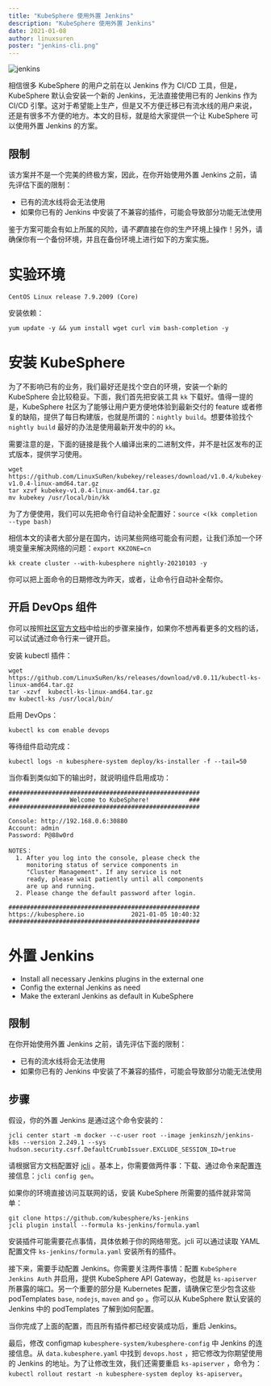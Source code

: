 ```yaml
---
title: "KubeSphere 使用外置 Jenkins"
description: "KubeSphere 使用外置 Jenkins"
date: 2021-01-08
author: linuxsuren
poster: "jenkins-cli.png"
---
```


![jenkins](jenkins.png)

相信很多 KubeSphere 的用户之前在以 Jenkins 作为 CI/CD 工具，但是，KubeSphere 默认会安装一个新的 Jenkins，无法直接使用已有的 Jenkins 作为 CI/CD 引擎。这对于希望能上生产，但是又不方便迁移已有流水线的用户来说，还是有很多不方便的地方。本文的目标，就是给大家提供一个让 KubeSphere 可以使用外置 Jenkins 的方案。

## 限制
该方案并不是一个完美的终极方案，因此，在你开始使用外置 Jenkins 之前，请先评估下面的限制：

* 已有的流水线将会无法使用
* 如果你已有的 Jenkins 中安装了不兼容的插件，可能会导致部分功能无法使用

鉴于方案可能会有如上所属的风险，请*不要*直接在你的生产环境上操作！另外，请确保你有一个备份环境，并且在备份环境上进行如下的方案实施。

# 实验环境
```
CentOS Linux release 7.9.2009 (Core)
```

安装依赖：
```
yum update -y && yum install wget curl vim bash-completion -y
```

# 安装 KubeSphere

为了不影响已有的业务，我们最好还是找个空白的环境，安装一个新的 KubeSphere 会比较稳妥。下面，我们首先把安装工具 `kk` 下载好。值得一提的是，KubeSphere 社区为了能够让用户更方便地体验到最新交付的 feature 或者修复的缺陷，提供了每日构建版，也就是所谓的：`nightly build`。想要体验找个 `nightly build` 最好的办法是使用最新开发中的的 `kk`。

需要注意的是，下面的链接是我个人编译出来的二进制文件，并不是社区发布的正式版本，提供学习使用。

```
wget https://github.com/LinuxSuRen/kubekey/releases/download/v1.0.4/kubekey-v1.0.4-linux-amd64.tar.gz
tar xzvf kubekey-v1.0.4-linux-amd64.tar.gz
mv kubekey /usr/local/bin/kk
```

为了方便使用，我们可以先把命令行自动补全配置好：`source <(kk completion --type bash)`

相信本文的读者大部分是在国内，访问某些网络可能会有问题，让我们添加一个环境变量来解决网络的问题：`export KKZONE=cn`

```
kk create cluster --with-kubesphere nightly-20210103 -y
```

你可以把上面命令的日期修改为昨天，或者，让命令行自动补全帮你。

## 开启 DevOps 组件

你可以按照[社区官方文档](https://kubesphere.com.cn/docs/pluggable-components/devops/)中给出的步骤来操作，如果你不想再看更多的文档的话，可以试试通过命令行来一键开启。

安装 kubectl 插件：
```
wget https://github.com/LinuxSuRen/ks/releases/download/v0.0.11/kubectl-ks-linux-amd64.tar.gz
tar -xzvf  kubectl-ks-linux-amd64.tar.gz
mv kubectl-ks /usr/local/bin/
```

启用 DevOps：
```
kubectl ks com enable devops
```

等待组件启动完成：
```
kubectl logs -n kubesphere-system deploy/ks-installer -f --tail=50
```

当你看到类似如下的输出时，就说明组件启用成功：

```
#####################################################
###              Welcome to KubeSphere!           ###
#####################################################

Console: http://192.168.0.6:30880
Account: admin
Password: P@88w0rd

NOTES：
  1. After you log into the console, please check the
     monitoring status of service components in
     "Cluster Management". If any service is not
     ready, please wait patiently until all components 
     are up and running.
  2. Please change the default password after login.

#####################################################
https://kubesphere.io             2021-01-05 10:40:32
#####################################################
```

# 外置 Jenkins
* Install all necessary Jenkins plugins in the external one
* Config the external Jenkins as need
* Make the exteranl Jenkins as default in KubeSphere

## 限制
在你开始使用外置 Jenkins 之前，请先评估下面的限制：

* 已有的流水线将会无法使用
* 如果你已有的 Jenkins 中安装了不兼容的插件，可能会导致部分功能无法使用

## 步骤

假设，你的外置 Jenkins 是通过这个命令安装的：

`jcli center start -m docker --c-user root --image jenkinszh/jenkins-k8s --version 2.249.1 --sys hudson.security.csrf.DefaultCrumbIssuer.EXCLUDE_SESSION_ID=true`

请根据官方文档配置好 [jcli](https://github.com/jenkins-zh/jenkins-cli/) 。基本上，你需要做两件事：下载、通过命令来配置连接信息：`jcli config gen`。

如果你的环境直接访问互联网的话，安装 KubeSphere 所需要的插件就非常简单：

```
git clone https://github.com/kubesphere/ks-jenkins
jcli plugin install --formula ks-jenkins/formula.yaml
```

安装插件可能需要花点事情，具体依赖于你的网络带宽。jcli 可以通过读取 YAML 配置文件 `ks-jenkins/formula.yaml` 安装所有的插件。

接下来，需要手动配置 Jenkins。你需要关注两件事情：配置 `KubeSphere Jenkins Auth` 并启用，提供 KubeSphere API Gateway，也就是 `ks-apiserver` 所暴露的端口。另一个重要的部分是 Kubernetes 配置，请确保它至少包含这些 podTemplates `base`, `nodejs`, `maven` and `go` 。你可以从 KubeSphere 默认安装的 Jenkins 中的 podTemplates 了解到如何配置。

当你完成了上面的配置，而且所有插件都已经安装成功后，重启 Jenkins。

最后，修改 configmap `kubesphere-system/kubesphere-config` 中 Jenkins 的连接信息。从 `data.kubesphere.yaml` 中找到 `devops.host` ，把它修改为你期望使用的 Jenkins 的地址。为了让修改生效，我们还需要重启 `ks-apiserver` ，命令为： `kubectl rollout restart -n kubesphere-system deploy ks-apiserver`。
